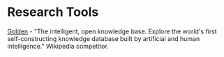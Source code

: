 # Research Tools

[Golden](https://golden.com/?ref=producthunt) - "The intelligent, open knowledge base. Explore the world's first self-constructing knowledge database built by artificial and human intelligence." Wikipedia competitor.

